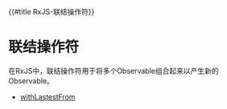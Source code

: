 {{#title RxJS-联结操作符}}
# 联结操作符

在RxJS中，联结操作符用于将多个Observable组合起来以产生新的Observable。

- [withLastestFrom](./withlatestfrom.md "withLatestFrom联结操作符") 
